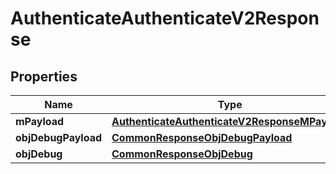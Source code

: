 

# AuthenticateAuthenticateV2Response

## Properties

Name | Type | Description | Notes
------------ | ------------- | ------------- | -------------
**mPayload** | [**AuthenticateAuthenticateV2ResponseMPayload**](AuthenticateAuthenticateV2ResponseMPayload.md) |  | 
**objDebugPayload** | [**CommonResponseObjDebugPayload**](CommonResponseObjDebugPayload.md) |  |  [optional]
**objDebug** | [**CommonResponseObjDebug**](CommonResponseObjDebug.md) |  |  [optional]




